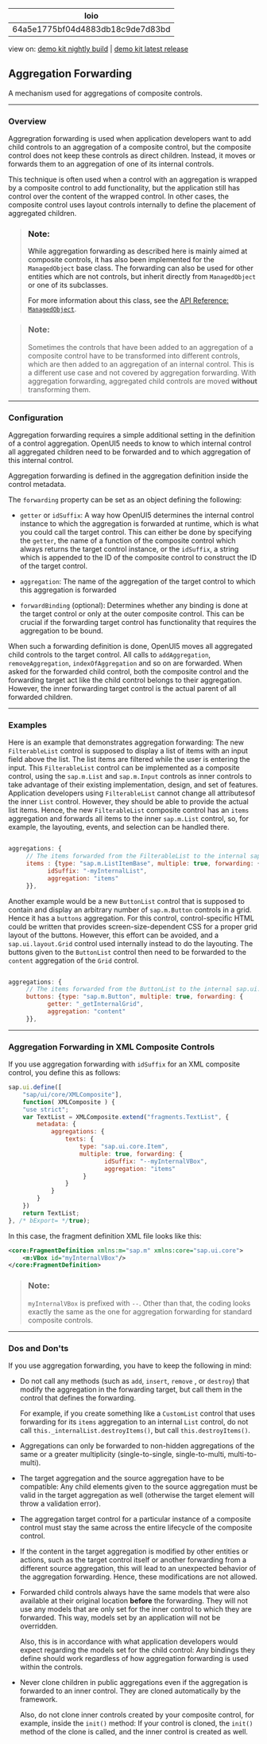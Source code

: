 <!-- loio64a5e1775bf04d4883db18c9de7d83bd -->

| loio |
| -----|
| 64a5e1775bf04d4883db18c9de7d83bd |

<div id="loio">

view on: [demo kit nightly build](https://openui5nightly.hana.ondemand.com/#/topic/64a5e1775bf04d4883db18c9de7d83bd) | [demo kit latest release](https://openui5.hana.ondemand.com/#/topic/64a5e1775bf04d4883db18c9de7d83bd)</div>

## Aggregation Forwarding

A mechanism used for aggregations of composite controls.

***

<a name="loio64a5e1775bf04d4883db18c9de7d83bd__section_kyq_3m5_scb"/>

### Overview

Aggregration forwarding is used when application developers want to add child controls to an aggregation of a composite control, but the composite control does not keep these controls as direct children. Instead, it moves or forwards them to an aggregation of one of its internal controls.

This technique is often used when a control with an aggregation is wrapped by a composite control to add functionality, but the application still has control over the content of the wrapped control. In other cases, the composite control uses layout controls internally to define the placement of aggregated children.

> ### Note:  
> While aggregation forwarding as described here is mainly aimed at composite controls, it has also been implemented for the `ManagedObject` base class. The forwarding can also be used for other entities which are not controls, but inherit directly from `ManagedObject` or one of its subclasses.
> 
> For more information about this class, see the [API Reference: `ManagedObject`](https://openui5.hana.ondemand.com/#/api/sap.ui.base.ManagedObject/methods/sap.ui.base.ManagedObject.extend). 

> ### Note:  
> Sometimes the controls that have been added to an aggregation of a composite control have to be transformed into different controls, which are then added to an aggregation of an internal control. This is a different use case and not covered by aggregation forwarding. With aggregation forwarding, aggregated child controls are moved **without** transforming them.

***

<a name="loio64a5e1775bf04d4883db18c9de7d83bd__section_vlk_km5_scb"/>

### Configuration

Aggregation forwarding requires a simple additional setting in the definition of a control aggregation. OpenUI5 needs to know to which internal control all aggregated children need to be forwarded and to which aggregation of this internal control.

Aggregation forwarding is defined in the aggregation definition inside the control metadata.

The `forwarding` property can be set as an object defining the following:

-   `getter` or `idSuffix`: A way how OpenUI5 determines the internal control instance to which the aggregation is forwarded at runtime, which is what you could call the target control. This can either be done by specifying the `getter`, the name of a function of the composite control which always returns the target control instance, or the `idSuffix`, a string which is appended to the ID of the composite control to construct the ID of the target control.

-   `aggregation`: The name of the aggregation of the target control to which this aggregation is forwarded

-   `forwardBinding` \(optional\): Determines whether any binding is done at the target control or only at the outer composite control. This can be crucial if the forwarding target control has functionality that requires the aggregation to be bound.


When such a forwarding definition is done, OpenUI5 moves all aggregated child controls to the target control. All calls to `addAggregation`, `removeAggregation`, `indexOfAggregation` and so on are forwarded. When asked for the forwarded child control, both the composite control and the forwarding target act like the child control belongs to their aggregation. However, the inner forwarding target control is the actual parent of all forwarded children.

***

<a name="loio64a5e1775bf04d4883db18c9de7d83bd__section_pmd_qm5_scb"/>

### Examples

Here is an example that demonstrates aggregation forwarding: The new `FilterableList` control is supposed to display a list of items with an input field above the list. The list items are filtered while the user is entering the input. This `FilterableList` control can be implemented as a composite control, using the `sap.m.List` and `sap.m.Input` controls as inner controls to take advantage of their existing implementation, design, and set of features. Application developers using `FilterableList` cannot change all attributesof the inner `List` control. However, they should be able to provide the actual list items. Hence, the new `FilterableList` composite control has an `items` aggregation and forwards all items to the inner `sap.m.List` control, so, for example, the layouting, events, and selection can be handled there.

```js

aggregations: {
	 // The items forwarded from the FilterableList to the internal sap.m.List
	 items : {type: "sap.m.ListItemBase", multiple: true, forwarding: {
		   idSuffix: "-myInternalList",
		   aggregation: "items"
	 }},

```

Another example would be a new `ButtonList` control that is supposed to contain and display an arbitrary number of `sap.m.Button` controls in a grid. Hence it has a `buttons` aggregation. For this control, control-specific HTML could be written that provides screen-size-dependent CSS for a proper grid layout of the buttons. However, this effort can be avoided, and a `sap.ui.layout.Grid` control used internally instead to do the layouting. The buttons given to the `ButtonList` control then need to be forwarded to the `content` aggregation of the `Grid` control.

```js

aggregations: {
	 // The items forwarded from the ButtonList to the internal sap.ui.layout.Grid
	 buttons: {type: "sap.m.Button", multiple: true, forwarding: {
		   getter: "_getInternalGrid",
		   aggregation: "content"
	 }},
```

***

<a name="loio64a5e1775bf04d4883db18c9de7d83bd__section_fbk_l3q_ddb"/>

### Aggregation Forwarding in XML Composite Controls

If you use aggregation forwarding with `idSuffix` for an XML composite control, you define this as follows:

```js
sap.ui.define([
    "sap/ui/core/XMLComposite"], 
    function( XMLComposite ) {
    "use strict";
    var TextList = XMLComposite.extend("fragments.TextList", {
        metadata: {
            aggregations: {
                texts: { 
                    type: "sap.ui.core.Item",
                    multiple: true, forwarding: {
                           idSuffix: "--myInternalVBox",
                           aggregation: "items"
                     }
                }
            }
        }
    })
    return TextList;
}, /* bExport= */true);
```

In this case, the fragment definition XML file looks like this:

```xml
<core:FragmentDefinition xmlns:m="sap.m" xmlns:core="sap.ui.core">
    <m:VBox id="myInternalVBox"/>
</core:FragmentDefinition>
```

> ### Note:  
> `myInternalVBox` is prefixed with `--`. Other than that, the coding looks exactly the same as the one for aggregation forwarding for standard composite controls.

***

<a name="loio64a5e1775bf04d4883db18c9de7d83bd__section_b14_ym5_scb"/>

### Dos and Don'ts

If you use aggregation forwarding, you have to keep the following in mind:

-   Do not call any methods \(such as `add`, `insert`, `remove` , or `destroy`\) that modify the aggregation in the forwarding target, but call them in the control that defines the forwarding.

    For example, if you create something like a `CustomList` control that uses forwarding for its `items` aggregation to an internal `List` control, do not call `this._internalList.destroyItems()`, but call `this.destroyItems()`.

-   Aggregations can only be forwarded to non-hidden aggregations of the same or a greater multiplicity \(single-to-single, single-to-multi, multi-to-multi\).

-   The target aggregation and the source aggregation have to be compatible: Any child elements given to the source aggregation must be valid in the target aggregation as well \(otherwise the target element will throw a validation error\).

-   The aggregation target control for a particular instance of a composite control must stay the same across the entire lifecycle of the composite control.

-   If the content in the target aggregation is modified by other entities or actions, such as the target control itself or another forwarding from a different source aggregation, this will lead to an unexpected behavior of the aggregation forwarding. Hence, these modifications are not allowed.

-   Forwarded child controls always have the same models that were also available at their original location **before** the forwarding. They will not use any models that are only set for the inner control to which they are forwarded. This way, models set by an application will not be overridden.

    Also, this is in accordance with what application developers would expect regarding the models set for the child control: Any bindings they define should work regardless of how aggregation forwarding is used within the controls.

-   Never clone children in public aggregations even if the aggregation is forwarded to an inner control. They are cloned automatically by the framework.

    Also, do not clone inner controls created by your composite control, for example, inside the `init()` method: If your control is cloned, the `init()` method of the clone is called, and the inner control is created as well.



